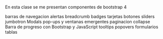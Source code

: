 En esta clase se me presentan componentes de bootstrap 4

barras de navegacion
alertas
breadcrumb
badges
tarjetas
botones
sliders
jumbotron
Modals pop-ups y ventanas emergentes
paginacion
collapse
Barra de progreso con Bootstrap y JavaScript
tooltips
popovers
formularios
tablas